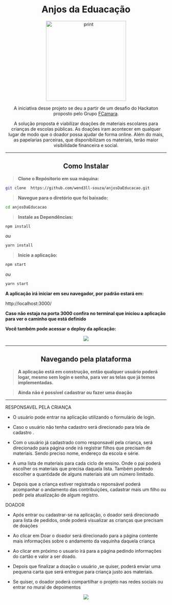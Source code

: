 <h1 align="center">Anjos da Eduacação</h1>

<p align="center"><img width="250" src="./src/img/angel.svg" alt="print"></p>

<p align="center">A iniciativa desse projeto se deu a partir de um desafio do Hackaton proposto pelo Grupo <a target="_blank" href="https://digital.fcamara.com.br/programadeformacao">FCamara</a>.</p> 
<p align="center">A solução proposta é viabilizar doações de materiais escolares para crianças de escolas públicas. As doações iram acontecer em qualquer lugar de modo que o doador possa ajudar de forma online. Além do mais, as papelarias parceiras, que disponibilizam os materiais, terão maior visibilidade financeira e social. </p>

<hr>

<h2 align="center">Como Instalar</h2>

> **Clone o Repósitorio em sua máquina:**

```bash
git clone  https://github.com/wend3ll-souza/anjosDaEducacao.git
```

> **Navegue para o diretório que foi baixado:**

```bash
cd anjosDaEducacao
```

> **Instale as Dependências:**

```bash
npm install
```
_ou_

```bash
yarn install
```
> **Inicie a aplicação:**

```bash
npm start
```
_ou_

```bash
yarn start
```
**A aplicação irá iniciar em seu navegador, por padrão estará em:**

http://localhost:3000/

**Caso não estaja na porta 3000 confira no terminal que iniciou a aplicação para ver o caminho que está definido**


**Você também pode acessar o deploy da aplicação:**

<p align="center"><a href="https://anjos.herokuapp.com/" target="_blank"><img src="https://img.shields.io/static/v1?label=Deploy&message=AnjosDaEducacao&color=rgb(245,197,66)&style=for-the-badge&logo=ghost"></a></p>

<hr>

<h2 align="center">Navegando pela plataforma</h2>


> **A aplicação está em construção, então qualquer usuário poderá logar, mesmo sem login e senha, para ver as telas que já temos implementadas.**

> **Ainda não é possível cadastrar ou fazer uma doação**

<hr>


RESPONSAVEL PELA CRIANÇA

- O usuário pode entrar na aplicação utilizando o formulário de login.

- Caso o usuário não tenha cadastro será direcionado para tela de cadastro .

- Com o usuário já cadastrado como responsavél pela criança, será direcionado para página onde irá registrar filhos que precisam de materiais. Sendo preciso nome, endereço da escola e série. 

- A uma lista de materiais para cada ciclo de ensino. Onde o pai poderá escolher os materiais que precisa daquela lista. Também podendo escolher a quantidade de alguns materiais até um número limitado.

- Depois que a criança estiver registrada o reponsável poderá acompanhar o andamento das contribuições, cadastrar mais um filho ou pedir pela atualização de algum registro.


DOADOR

- Após entrar ou cadastrar-se na aplicação, o doador será direcionado para lista de pedidos, onde poderá visualizar as crianças que precisam de doações

- Ao clicar em Doar o doador será direcionado para a página contente mais informações sobre o andamento da vaquinha daquela criança

- Ao clicar em próximo o usuario irá para a página pedindo informações do cartão e valor a ser doado.

- Depois que finalizar a doação o usuário ,se quiser, poderá enviar uma pequena carta que será entregue para criança justo aos materiais.

- Se quiser, o doador poderá compartilhar o projeto nas redes sociais ou entrar no mural de depoimentos

<p align="center"><a href="https://www.figma.com/file/Jk6LbA1eGpjGsK914lpAlS/Prot%C3%B3tipo-Alta-Qualidade-Anjos-da-Educa%C3%A7%C3%A3o?node-id=0%3A1" target="_blank"><img src="https://img.shields.io/static/v1?label=ProtoTipo&message=FIGMA&color=rgb(245,50,66)&style=for-the-badge&logo=ghost"></a></p>
